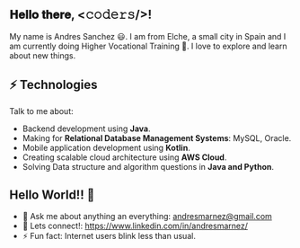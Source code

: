 <h2> 𝐇𝐞𝐥𝐥𝐨 𝐭𝐡𝐞𝐫𝐞, <𝚌𝚘𝚍𝚎𝚛𝚜/>!  </h2>

My name is Andres Sanchez 😃. I am from Elche, a small city in Spain and I am currently doing Higher Vocational Training 🏫. I love to explore and learn about new things.

## ⚡ Technologies
Talk to me about:
- Backend development using **Java**.
- Making for **Relational Database Management Systems**: MySQL, Oracle.
- Mobile application development using **Kotlin**.
- Creating scalable cloud architecture using **AWS Cloud**.
- Solving Data structure and algorithm questions in **Java and Python**.
## Hello World!! 🤔
- 💬 Ask me about anything an everything: andresmarnez@gmail.com
- 🔔 Lets connect!: https://www.linkedin.com/in/andresmarnez/
- ⚡ Fun fact: Internet users blink less than usual.
